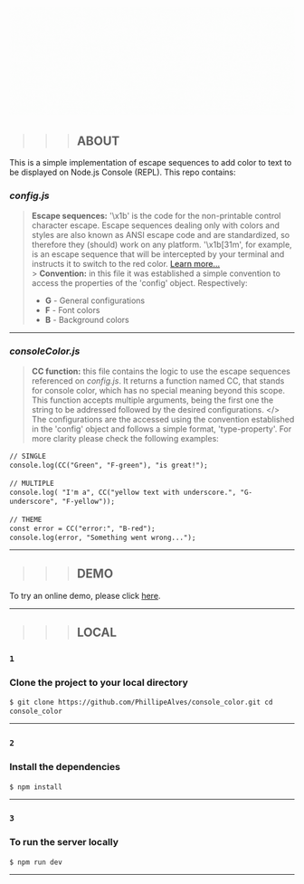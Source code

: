 ![Banner](/public/cc-banner.gif)

> > > ## ABOUT

This is a simple implementation of escape sequences to add color to text to be displayed on Node.js Console (REPL).
This repo contains:

### **_config.js_**

> **Escape sequences:** '\x1b' is the code for the non-printable control character escape. Escape sequences dealing only with colors and styles are also known as ANSI escape code and are standardized, so therefore they (should) work on any platform. '\x1b[31m', for example, is an escape sequence that will be intercepted by your terminal and instructs it to switch to the red color. [Learn more...](https://en.wikipedia.org/wiki/ANSI_escape_code#Colors)</br> > **Convention:** in this file it was established a simple convention to access the properties of the 'config' object. Respectively:
>
> - **G** - General configurations
> - **F** - Font colors
> - **B** - Background colors

---

### **_consoleColor.js_**

> **CC function:** this file contains the logic to use the escape sequences referenced on _config.js_. It returns a function named CC, that stands for console color, which has no special meaning beyond this scope. </br>
> This function accepts multiple arguments, being the first one the string to be addressed followed by the desired configurations. </>
> The configurations are the accessed using the convention established in the 'config' object and follows a simple format, 'type-property'. For more clarity please check the following examples:

```
// SINGLE
console.log(CC("Green", "F-green"), "is great!");

// MULTIPLE
console.log( "I'm a", CC("yellow text with underscore.", "G-underscore", "F-yellow"));

// THEME
const error = CC("error:", "B-red");
console.log(error, "Something went wrong...");
```

---

> > > ## DEMO

To try an online demo, please click [here](https://repl.it/talk/share/Console-Color/80202).

---

> > > ## LOCAL

### `1`

### Clone the project to your local directory

```
$ git clone https://github.com/PhillipeAlves/console_color.git cd console_color
```

---

### `2`

### Install the dependencies

```
$ npm install
```

---

### `3`

### To run the server locally

```
$ npm run dev
```

---
